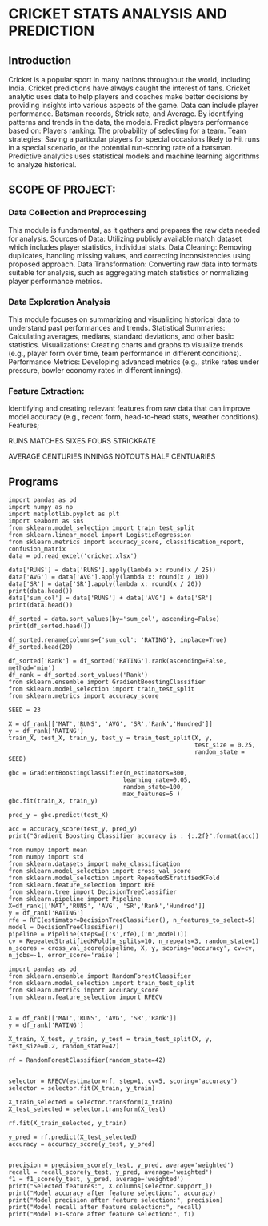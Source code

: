 # CRICKET STATS ANALYSIS AND PREDICTION
## Introduction
Cricket is a popular sport in many nations throughout the world, including India. Cricket predictions have always caught the interest of fans. Cricket analytic uses data to help players and coaches make better decisions by providing insights into various aspects of the game. 
Data can include player performance. Batsman records, Strick rate, and Average. By identifying patterns and trends in the data, the models. 
Predict players performance based on: Players ranking: The probability of selecting for a team. Team strategies: Saving a particular players for special occasions likely to Hit runs in a special scenario, or the potential run-scoring rate of a batsman.
Predictive analytics uses statistical models and machine learning algorithms to analyze historical.
## SCOPE OF PROJECT:
### Data Collection and Preprocessing

This module is fundamental, as it gathers and prepares the raw data needed for analysis.
Sources of Data: Utilizing publicly available match dataset which includes player statistics, individual stats.
Data Cleaning: Removing duplicates, handling missing values, and correcting inconsistencies using proposed approach.
Data Transformation: Converting raw data into formats suitable for analysis, such as aggregating match statistics or normalizing player performance metrics.

### Data Exploration Analysis

This module focuses on summarizing and visualizing historical data to understand past performances and trends.
Statistical Summaries: Calculating averages, medians, standard deviations, and other basic statistics.
Visualizations: Creating charts and graphs to visualize trends (e.g., player form over time, team performance in different conditions).
Performance Metrics: Developing advanced metrics (e.g., strike rates under pressure, bowler economy rates in different innings).

### Feature Extraction: 

Identifying and creating relevant features from raw data that can improve model accuracy (e.g., recent form, head-to-head stats, weather conditions).
Features;

RUNS	MATCHES	SIXES	FOURS	STRICKRATE

AVERAGE	CENTURIES	INNINGS	NOTOUTS	HALF CENTUARIES
## Programs
```
import pandas as pd
import numpy as np
import matplotlib.pyplot as plt
import seaborn as sns
from sklearn.model_selection import train_test_split
from sklearn.linear_model import LogisticRegression
from sklearn.metrics import accuracy_score, classification_report, confusion_matrix
data = pd.read_excel('cricket.xlsx')

data['RUNS'] = data['RUNS'].apply(lambda x: round(x / 25))
data['AVG'] = data['AVG'].apply(lambda x: round(x / 10))
data['SR'] = data['SR'].apply(lambda x: round(x / 20))
print(data.head())
data['sum_col'] = data['RUNS'] + data['AVG'] + data['SR']
print(data.head())

df_sorted = data.sort_values(by='sum_col', ascending=False)
print(df_sorted.head())

df_sorted.rename(columns={'sum_col': 'RATING'}, inplace=True)
df_sorted.head(20)

df_sorted['Rank'] = df_sorted['RATING'].rank(ascending=False, method='min')
df_rank = df_sorted.sort_values('Rank')
from sklearn.ensemble import GradientBoostingClassifier
from sklearn.model_selection import train_test_split
from sklearn.metrics import accuracy_score

SEED = 23

X = df_rank[['MAT','RUNS', 'AVG', 'SR','Rank','Hundred']]
y = df_rank['RATING']
train_X, test_X, train_y, test_y = train_test_split(X, y,
													test_size = 0.25,
													random_state = SEED)

gbc = GradientBoostingClassifier(n_estimators=300,
								learning_rate=0.05,
								random_state=100,
								max_features=5 )
gbc.fit(train_X, train_y)

pred_y = gbc.predict(test_X)

acc = accuracy_score(test_y, pred_y)
print("Gradient Boosting Classifier accuracy is : {:.2f}".format(acc))

from numpy import mean
from numpy import std
from sklearn.datasets import make_classification
from sklearn.model_selection import cross_val_score
from sklearn.model_selection import RepeatedStratifiedKFold
from sklearn.feature_selection import RFE
from sklearn.tree import DecisionTreeClassifier
from sklearn.pipeline import Pipeline
X=df_rank[['MAT','RUNS', 'AVG', 'SR','Rank','Hundred']]
y = df_rank['RATING']
rfe = RFE(estimator=DecisionTreeClassifier(), n_features_to_select=5)
model = DecisionTreeClassifier()
pipeline = Pipeline(steps=[('s',rfe),('m',model)])
cv = RepeatedStratifiedKFold(n_splits=10, n_repeats=3, random_state=1)
n_scores = cross_val_score(pipeline, X, y, scoring='accuracy', cv=cv, n_jobs=-1, error_score='raise')

import pandas as pd
from sklearn.ensemble import RandomForestClassifier
from sklearn.model_selection import train_test_split
from sklearn.metrics import accuracy_score
from sklearn.feature_selection import RFECV


X = df_rank[['MAT','RUNS', 'AVG', 'SR','Rank']]
y = df_rank['RATING']

X_train, X_test, y_train, y_test = train_test_split(X, y, test_size=0.2, random_state=42)

rf = RandomForestClassifier(random_state=42)


selector = RFECV(estimator=rf, step=1, cv=5, scoring='accuracy')
selector = selector.fit(X_train, y_train)

X_train_selected = selector.transform(X_train)
X_test_selected = selector.transform(X_test)

rf.fit(X_train_selected, y_train)

y_pred = rf.predict(X_test_selected)
accuracy = accuracy_score(y_test, y_pred)


precision = precision_score(y_test, y_pred, average='weighted')
recall = recall_score(y_test, y_pred, average='weighted')
f1 = f1_score(y_test, y_pred, average='weighted')
print("Selected features:", X.columns[selector.support_])
print("Model accuracy after feature selection:", accuracy)
print("Model precision after feature selection:", precision)
print("Model recall after feature selection:", recall)
print("Model F1-score after feature selection:", f1)


                         
